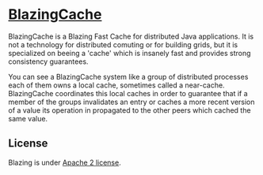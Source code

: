 # [BlazingCache](http://blazingcache.org/)

BlazingCache is a Blazing Fast Cache for distributed Java applications. It is not a technology for distributed comuting or for building grids, but it is specialized on beeing a 'cache' which is insanely fast and provides strong consistency guarantees.

You can see a BlazingCache system like a group of distributed processes each of them owns a local cache, sometimes called a near-cache. BlazingCache coordinates this local caches in order to guarantee that if a member of the groups invalidates an entry or caches a more recent version of a value its operation in propagated to the other peers which cached the same value.


## License

Blazing is under [Apache 2 license](http://www.apache.org/licenses/LICENSE-2.0.html).
